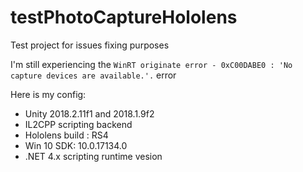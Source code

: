 # testPhotoCaptureHololens

Test project for issues fixing purposes 

I'm still experiencing the `WinRT originate error - 0xC00DABE0 : 'No capture devices are available.'.` error 

Here is my config:
* Unity 2018.2.11f1 and 2018.1.9f2 
* IL2CPP scripting backend 
* Hololens build : RS4 
* Win 10 SDK: 10.0.17134.0
* .NET 4.x scripting runtime vesion

